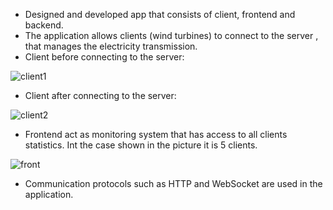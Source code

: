 * Designed and developed app that consists of client, frontend and backend.
* The application allows clients (wind turbines) to connect to the server , that manages the electricity transmission.
* Client before connecting to the server:

![client1](https://user-images.githubusercontent.com/78878731/195956457-f4f3e5a9-0f4c-457a-9616-27ddd10d66de.jpg)

* Client after connecting to the server:

![client2](https://user-images.githubusercontent.com/78878731/195956577-39c22e98-3745-4185-8625-a5b3655916b2.jpg)

* Frontend act as monitoring system that has access to all clients statistics. Int the case shown in the picture it is 5 clients.

![front](https://user-images.githubusercontent.com/78878731/195956695-5aee2ea3-3a98-4d36-8b06-9d2274376bdb.jpg)

* Communication protocols such as HTTP and WebSocket are used in the application.
